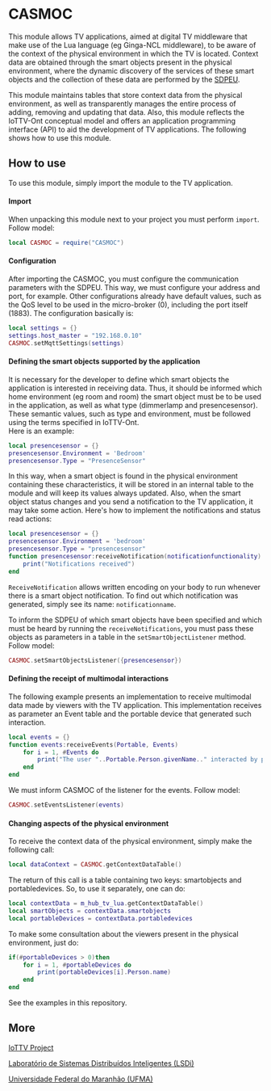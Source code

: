 # CASMOC
This module allows TV applications, aimed at digital TV middleware that make 
use of the Lua language (eg Ginga-NCL middleware), to be aware of the context 
of the physical environment in which the TV is located. 
Context data are obtained through the smart objects present in the physical 
environment, where the dynamic discovery of the services of these smart objects 
and the collection of these data are performed by the [SDPEU](https://github.com/makleystonlsdi/SDPEU).

This module maintains tables that store context data from the physical environment, 
as well as transparently manages the entire process of adding, removing and updating 
that data. Also, this module reflects the IoTTV-Ont conceptual model and offers an 
application programming interface (API) to aid the development of TV applications. 
The following shows how to use this module.

## How to use
To use this module, simply import the module to the TV application. 

#### Import
When unpacking this module next to your project you must perform ```import```. Follow model:
```lua
local CASMOC = require("CASMOC")
```

#### Configuration
After importing the CASMOC, you must configure the communication parameters with the SDPEU. 
This way, we must configure your address and port, for example. 
Other configurations already have default values, such as the QoS level to be 
used in the micro-broker (0), including the port itself (1883). 
The configuration basically is:

```lua
local settings = {}
settings.host_master = "192.168.0.10"
CASMOC.setMqttSettings(settings)
``` 

#### Defining the smart objects supported by the application
It is necessary for the developer to define which smart objects the 
application is interested in receiving data. Thus, it should be 
informed which home environment (eg room and room) the smart object 
must be to be used in the application, as well as what type 
(dimmerlamp and presencesensor). These semantic values, such as type 
and environment, must be followed using the terms specified in IoTTV-Ont.  
Here is an example:
```lua
local presencesensor = {}
presencesensor.Environment = 'Bedroom'
presencesensor.Type = "PresenceSensor"
```

In this way, when a smart object is found in the physical environment 
containing these characteristics, it will be stored in an internal table 
to the module and will keep its values always updated. Also, when the 
smart object status changes and you send a notification to the TV 
application, it may take some action. 
Here's how to implement the notifications and status read actions:

```lua
local presencesensor = {}
presencesensor.Environment = 'bedroom'
presencesensor.Type = "presencesensor"
function presencesensor:receiveNotification(notificationfunctionality)
	print("Notifications received")
end
```
```ReceiveNotification``` allows written encoding on your body to run whenever 
there is a smart object notification. 
To find out which notification was generated, 
simply see its name: ```notificationname```. 

To inform the SDPEU of which smart objects have been specified and which must 
be heard by running the ```receiveNotifications```, you must pass these objects 
as parameters in a table in the ```setSmartObjectListener``` method. Follow model:

```lua
CASMOC.setSmartObjectsListener({presencesensor})
```

#### Defining the receipt of multimodal interactions

The following example presents an implementation to receive multimodal 
data made by viewers with the TV application. This implementation receives 
as parameter an Event table and the portable device that generated such interaction.
```lua
local events = {}
function events:receiveEvents(Portable, Events)
	for i = 1, #Events do
		print("The user "..Portable.Person.givenName.." interacted by performing the "..Events[i].." action through the "..Portable.Type.." portable device")
	end
end
```

We must inform CASMOC of the listener for the events. Follow model:

```lua
CASMOC.setEventsListener(events)
```

#### Changing aspects of the physical environment

To receive the context data of the physical environment, simply make the following call:

```lua
local dataContext = CASMOC.getContextDataTable()
```

The return of this call is a table containing two keys: smartobjects and portabledevices. So, to use it separately, one can do:

```lua
local contextData = m_hub_tv_lua.getContextDataTable()
local smartObjects = contextData.smartobjects
local portableDevices = contextData.portabledevices
```

To make some consultation about the viewers present in the physical environment, just do:
```lua
if(#portableDevices > 0)then
	for i = 1, #portableDevices do
		print(portableDevices[i].Person.name)
	end
end
```

See the examples in this repository.

## More
[IoTTV Project](http://www.lsdi.ufma.br/~iottv)

[Laboratório de Sistemas Distribuídos Inteligentes (LSDi)](http://www.lsdi.ufma.br)

[Universidade Federal do Maranhão (UFMA)](http://www.ufma.br)

